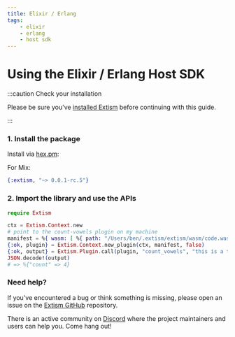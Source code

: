 ```yaml
---
title: Elixir / Erlang
tags:
    - elixir
    - erlang
    - host sdk
---
```


# Using the Elixir / Erlang Host SDK

:::caution Check your installation

Please be sure you've [installed Extism](/docs/install) before continuing with this guide.

:::

### 1. Install the package

Install via [hex.pm](https://hex.pm/packages/extism):

For Mix:

```elixir
{:extism, "~> 0.0.1-rc.5"}
```

### 2. Import the library and use the APIs

```elixir
require Extism

ctx = Extism.Context.new
# point to the count-vowels plugin on my machine
manifest = %{ wasm: [ %{ path: "/Users/ben/.extism/extism/wasm/code.wasm" } ]}
{:ok, plugin} = Extism.Context.new_plugin(ctx, manifest, false)
{:ok, output} = Extism.Plugin.call(plugin, "count_vowels", "this is a test")
JSON.decode!(output)
# => %{"count" => 4}
```

### Need help?

If you've encountered a bug or think something is missing, please open an issue on the [Extism GitHub](https://github.com/extism/extism) repository.

There is an active community on [Discord](https://discord.gg/cx3usBCWnc) where the project maintainers and users can help you. Come hang out!

